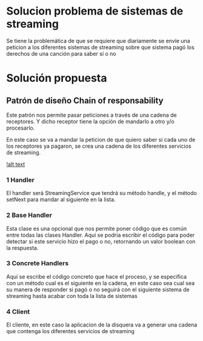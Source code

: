 # Solucion problema de sistemas de streaming

Se tiene la problemática de que se requiere que diariamente se envíe una peticion a los diferentes sistemas de streaming sobre que sistema pagó los derechos de una canción para saber sí o no

# Solución propuesta

## Patrón de diseño Chain of responsability

Este patrón nos permite pasar peticiones a través de una cadena de receptores. Y dicho receptor tiene la opción de mandarlo a otro y/o procesarlo.

En este caso se va a mandar la peticion de que quiero saber si cada uno de los receptores ya pagaron, se crea una cadena de los diferentes servicios de streaming.

[!alt text](https://refactoring.guru/images/patterns/diagrams/chain-of-responsibility/structure.png)

### 1 Handler
El handler será StreamingService que tendrá su método handle, y el método setNext para mandar al siguiente en la lista.

### 2 Base Handler
Esta clase es una opcional que nos permite poner código que es común entre todas las clases Handler. Aquí se podría escribir el código para poder detectar si este servicio hizo el pago o no, retornando un valor boolean con la respuesta.

### 3 Concrete Handlers
Aquí se escribe el código concreto que hace el proceso, y se especifica con un método cual es el siguiente en la cadena, en este caso sea cual sea su manera de responder si pagó o no seguirá con el siguiente sistema de streaming hasta acabar con toda la lista de sistemas

### 4 Client
El cliente, en este caso la aplicacion de la disquera va a generar una cadena que contenga los diferentes servicios de streaming